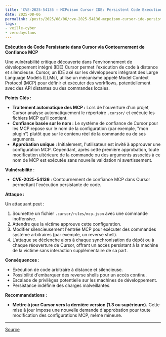 ```yaml
---
title: 'CVE-2025-54136 – MCPoison Cursor IDE: Persistent Code Execution via MCP Trust Bypass'
date: 2025-08-06
permalink: /posts/2025/08/06/cve-2025-54136-mcpoison-cursor-ide-persistent-code-execution-via-mcp-trust-bypass/
tags:
- veille-cyber
- zerodaysfans
---
```

**Exécution de Code Persistante dans Cursor via Contournement de Confiance MCP**

Une vulnérabilité critique découverte dans l'environnement de développement intégré (IDE) Cursor permet l'exécution de code à distance et silencieuse. Cursor, un IDE axé sur les développeurs intégrant des Large Language Models (LLMs), utilise un mécanisme appelé Model Context Protocol (MCP) pour définir et exécuter des workflows, potentiellement avec des API distantes ou des commandes locales.

**Points Clés :**

*   **Traitement automatique des MCP :** Lors de l'ouverture d'un projet, Cursor analyse automatiquement le répertoire `.cursor/` et exécute les fichiers MCP qu'il contient.
*   **Confiance basée sur le nom :** Le système de confiance de Cursor pour les MCP repose sur le nom de la configuration (par exemple, "mon plugin") plutôt que sur le contenu réel de la commande ou de ses arguments.
*   **Approbation unique :** Initialement, l'utilisateur est invité à approuver une configuration MCP. Cependant, après cette première approbation, toute modification ultérieure de la commande ou des arguments associés à ce nom de MCP est exécutée sans nouvelle validation ni avertissement.

**Vulnérabilité :**

*   **CVE-2025-54136 :** Contournement de confiance MCP dans Cursor permettant l'exécution persistante de code.

**Attaque :**

Un attaquant peut :
1.  Soumettre un fichier `.cursor/rules/mcp.json` avec une commande inoffensive.
2.  Attendre que la victime approuve cette configuration.
3.  Modifier silencieusement l'entrée MCP pour exécuter des commandes système arbitraires (par exemple, un reverse shell).
4.  L'attaque se déclenche alors à chaque synchronisation du dépôt ou à chaque réouverture de Cursor, offrant un accès persistant à la machine de la victime sans interaction supplémentaire de sa part.

**Conséquences :**

*   Exécution de code arbitraire à distance et silencieuse.
*   Possibilité d'embarquer des reverse shells pour un accès continu.
*   Escalade de privilèges potentielle sur les machines de développement.
*   Persistance indéfinie des charges malveillantes.

**Recommandations :**

*   **Mettre à jour Cursor vers la dernière version (1.3 ou supérieure).** Cette mise à jour impose une nouvelle demande d'approbation pour toute modification des configurations MCP, même mineure.
---
[Source](https://research.checkpoint.com/2025/cursor-vulnerability-mcpoison/)
